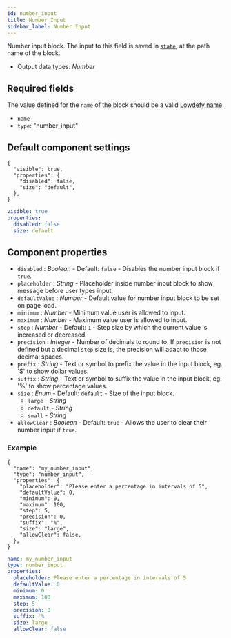 ```yaml
---
id: number_input
title: Number Input
sidebar_label: Number Input
---
```


Number input block. The input to this field is saved in [`state`](concepts/state.md), at the path name of the block.

- Output data types: _Number_

## Required fields

The value defined for the `name` of the block should be a valid [Lowdefy name](concepts/lowdefy-file.md#names-and-ids).

- `name`
- `type`: "number_input"

## Default component settings

<!--DOCUSAURUS_CODE_TABS-->
<!--JSON-->

```json5
{
  "visible": true,
  "properties": {
    "disabled": false,
    "size": "default",
  },
}
```

<!--YAML-->

```yaml
visible: true
properties:
  disabled: false
  size: default
```

<!--END_DOCUSAURUS_CODE_TABS-->

## Component properties

- `disabled` : _Boolean_ - Default: `false` - Disables the number input block if `true`.
- `placeholder` : _String_ - Placeholder inside number input block to show message before user types input.
- `defaultValue` : _Number_ - Default value for number input block to be set on page load.
- `minimum` : _Number_ - Minimum value user is allowed to input.
- `maximum` : _Number_ - Maximum value user is allowed to input.
- `step` : _Number_ - Default: `1` - Step size by which the current value is increased or decreased.
- `precision` : _Integer_ - Number of decimals to round to. If `precision` is not defined but a decimal `step` size is, the precision will adapt to those decimal spaces.
- `prefix` : _String_ - Text or symbol to prefix the value in the input block, eg. '\$' to show dollar values.
- `suffix` : _String_ - Text or symbol to suffix the value in the input block, eg. '%' to show percentage values.
- `size` : _Enum_ - Default: `default` - Size of the input block.
  - `large` - _String_
  - `default` - _String_
  - `small` - _String_
- `allowClear` : _Boolean_ - Default: `true` - Allows the user to clear their number input if `true`.

### Example

<!--DOCUSAURUS_CODE_TABS-->
<!--JSON-->

```json5
{
  "name": "my_number_input",
  "type": "number_input",
  "properties": {
    "placeholder": "Please enter a percentage in intervals of 5",
    "defaultValue": 0,
    "minimum": 0,
    "maximum": 100,
    "step": 5,
    "precision": 0,
    "suffix": "%",
    "size": "large",
    "allowClear": false,
  },
}
```

<!--YAML-->

```yaml
name: my_number_input
type: number_input
properties:
  placeholder: Please enter a percentage in intervals of 5
  defaultValue: 0
  minimum: 0
  maximum: 100
  step: 5
  precision: 0
  suffix: '%'
  size: large
  allowClear: false
```

<!--END_DOCUSAURUS_CODE_TABS-->
